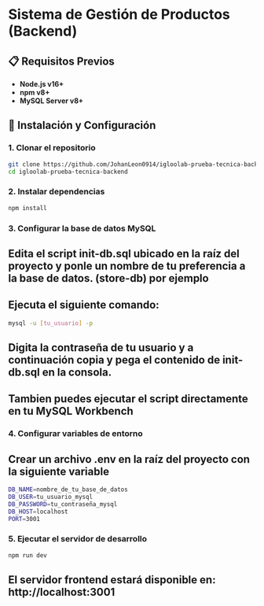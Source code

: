 # Sistema de Gestión de Productos (Backend)

## 📋 Requisitos Previos
- **Node.js v16+**
- **npm v8+**
- **MySQL Server v8+**

## 🚀 Instalación y Configuración

### 1. Clonar el repositorio
```bash
git clone https://github.com/JohanLeon0914/igloolab-prueba-tecnica-backend
cd igloolab-prueba-tecnica-backend
```

### 2. Instalar dependencias
```bash
npm install
```

### 3. Configurar la base de datos MySQL
## Edita el script init-db.sql ubicado en la raíz del proyecto y ponle un nombre de tu preferencia a la base de datos. (store-db) por ejemplo
## Ejecuta el siguiente comando:
```bash
mysql -u [tu_usuario] -p
```
## Digita la contraseña de tu usuario y a continuación copia y pega el contenido de init-db.sql en la consola.
## Tambien puedes ejecutar el script directamente en tu MySQL Workbench

### 4. Configurar variables de entorno
## Crear un archivo .env en la raíz del proyecto con la siguiente variable
```bash
DB_NAME=nombre_de_tu_base_de_datos
DB_USER=tu_usuario_mysql
DB_PASSWORD=tu_contraseña_mysql
DB_HOST=localhost
PORT=3001
```

### 5. Ejecutar el servidor de desarrollo
```bash
npm run dev
```
## El servidor frontend estará disponible en: http://localhost:3001



